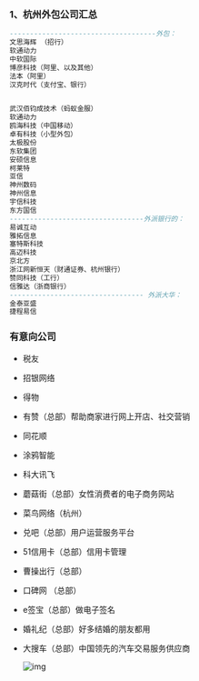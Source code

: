 ### 1、杭州外包公司汇总

```sql
------------------------------------外包：
文思海辉 （招行）
软通动力
中软国际
博彦科技（阿里、以及其他）
法本（阿里）
汉克时代（支付宝、银行）


武汉佰钧成技术（蚂蚁金服）
软通动力
鸥海科技（中国移动）
卓有科技（小型外包）
太极股份
东软集团
安硕信息
柯莱特
亚信
神州数码
神州信息
宇信科技
东方国信
---------------------------------外派银行的：
易诚互动
雅拓信息
塞特斯科技
高迈科技
京北方
浙江网新恒天（财通证券、杭州银行）
赞同科技（工行）
信雅达（浙商银行）
--------------------------------- 外派大华：
金泰亚盛
捷程易信
```

### 有意向公司

- 税友
- 招银网络
- 得物
- 有赞（总部）帮助商家进行网上开店、社交营销
- 同花顺
- 涂鸦智能
- 科大讯飞
- 蘑菇街（总部）女性消费者的电子商务网站
- 菜鸟网络（杭州）

- 兑吧（总部）用户运营服务平台

- 51信用卡（总部）信用卡管理

- 曹操出行（总部）

- 口碑网 （总部）

- e签宝（总部）做电子签名

- 婚礼纪（总部）好多结婚的朋友都用

- 大搜车（总部）中国领先的汽车交易服务供应商

  

  ![img](https://pic4.zhimg.com/80/v2-2da171142c8bca50f0060ff2f13a5d53_720w.jpg)
